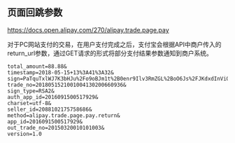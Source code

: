 ## 页面回跳参数

https://docs.open.alipay.com/270/alipay.trade.page.pay

对于PC网站支付的交易，在用户支付完成之后，支付宝会根据API中商户传入的return_url参数，通过GET请求的形式将部分支付结果参数通知到商户系统。


    total_amount=88.88&
    timestamp=2018-05-15+13%3A41%3A32&
    sign=PaTquTxlWJ7K3bHJu%2Fo9oBJm1t%2B0enr9Ilv3RmZGL%2BoO6Js%2FJKdxdInViObSdfD1bYHcyT3wALqahgsQST0WQYLNlBTy1TxDQKhJeJk%2B1jHAXbSI5tMU%2Fio%2F%2FncCLavXnE5vTxrFK%2FQDVerHSbhFovV6V369yTRHosGj6gRdCVc7or7RNeY07bGPpwjpjZJvY458TnWZZ3Ld7eRcZOkDdDjJcvkEPleOyVszPJtcCKQpYvaJLHSCueNCo2tY4OoDNw8ov8%2BeDrcHHlQA5U%2B4EdrbljCmbwfkwA6VVZ7ft%2F%2BeG8qgRlm69iy6CDnSqAepPLl5e%2F0Z2IHum0kPmIlSPw%3D%3D&
    trade_no=2018051521001004130200660936&
    sign_type=RSA2&
    auth_app_id=2016091500517929&
    charset=utf-8&
    seller_id=2088102175758686&
    method=alipay.trade.page.pay.return&
    app_id=2016091500517929&
    out_trade_no=20150320010101003&
    version=1.0
